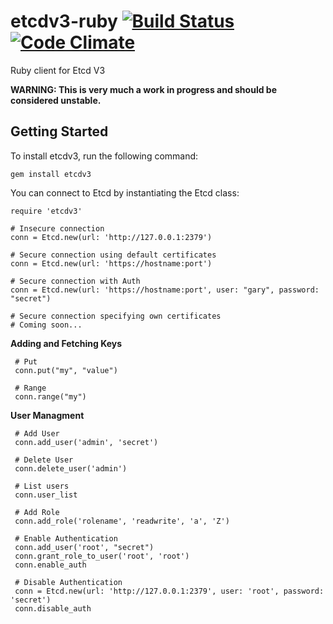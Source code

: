 # etcdv3-ruby  [![Build Status](https://travis-ci.org/davissp14/etcdv3-ruby.svg?branch=master)](https://travis-ci.org/davissp14/etcdv3-ruby) [![Code Climate](https://codeclimate.com/github/davissp14/etcdv3-ruby/badges/gpa.svg)](https://codeclimate.com/github/davissp14/etcdv3-ruby)

Ruby client for Etcd V3

**WARNING: This is very much a work in progress and should be considered unstable.**

## Getting Started

To install etcdv3, run the following command:
```
gem install etcdv3
```

You can connect to Etcd by instantiating the Etcd class:

```
require 'etcdv3'

# Insecure connection
conn = Etcd.new(url: 'http://127.0.0.1:2379')

# Secure connection using default certificates
conn = Etcd.new(url: 'https://hostname:port')

# Secure connection with Auth
conn = Etcd.new(url: 'https://hostname:port', user: "gary", password: "secret")

# Secure connection specifying own certificates
# Coming soon...
```

**Adding and Fetching Keys**

     # Put
     conn.put("my", "value")

     # Range
     conn.range("my")

**User Managment**

     # Add User
     conn.add_user('admin', 'secret')

     # Delete User
     conn.delete_user('admin')

     # List users
     conn.user_list

     # Add Role
     conn.add_role('rolename', 'readwrite', 'a', 'Z')

     # Enable Authentication
     conn.add_user('root', "secret")
     conn.grant_role_to_user('root', 'root')
     conn.enable_auth

     # Disable Authentication
     conn = Etcd.new(url: 'http://127.0.0.1:2379', user: 'root', password: 'secret')
     conn.disable_auth
